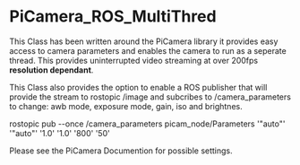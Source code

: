 # PiCamera_ROS_MultiThred
This Class has been written around the PiCamera library it provides easy access to camera parameters and enables the camera to run as a seperate thread. This provides uninterrupted video streaming at over 200fps **resolution dependant**. 

This Class also provides the option to enable a ROS publisher that will provide the stream to rostopic /image
and subcribes to /camera_parameters to change: awb mode, exposure mode, gain, iso and brightnes. 

<info/>
rostopic pub --once /camera_parameters picam_node/Parameters  '"auto"' '"auto"' '1.0' '1.0' '800' '50'
<info>

Please see the PiCamera Documention for possible settings.
